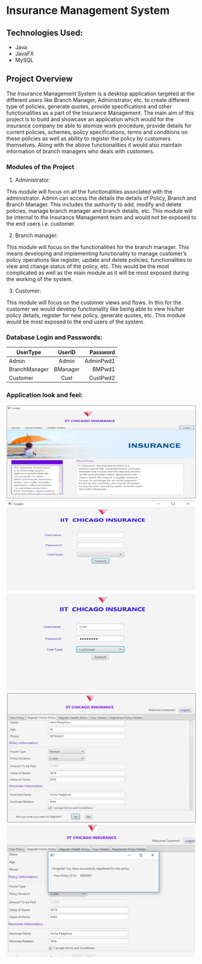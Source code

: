# Insurance Management System

## Technologies Used:

- Java
- JavaFX
- MySQL
 
## Project Overview

The Insurance Management System is a desktop application targeted at the different users like Branch Manager, Administrator, etc. to create different type of policies, generate quotes, provide specifications and other functionalities as a part of the Insurance Management. The main aim of this project is to build and showcase an application which would for the insurance company be able to atomize work procedure, provide details for current policies, schemes, policy specifications, terms and conditions on these policies as well as ability to register the policy by customers themselves. Along with the above functionalities it would also maintain information of branch managers who deals with customers.

### Modules of the Project

1. Administrator:

This module will focus on all the functionalities associated with the administrator. 
Admin can access the details the details of Policy, Branch and Branch Manager. This includes the authority to add, modify and delete policies, manage branch manager and branch details, etc. This module will be internal to the Insurance Management team and would not be exposed to the end users i.e. customer.

2. Branch manager:

This module will focus on the functionalities for the branch manager. This means developing and implementing functionality to manage customer’s policy operations like register, update and delete policies, functionalities to view and change status of the policy, etc. This would be the most complicated as well as the main module as it will be most exposed during the working of the system.

3. Customer:

This module will focus on the customer views and flows. In this for the customer we would develop functionality like being able to view his/her policy details, register for new policy, generate quotes, etc. This module would be most exposed to the end users of the system.

### Database Login and Passwords:

| UserType        | UserID           | Password  |
| ----------------|:----------------:| ---------:|
| Admin           | Admin            | AdminPwd1 |
| BranchManager   | BManager         | BMPwd1    |
| Customer        | Cust             | CustPwd2  |

 
### Application look and feel:
   
   ![](images/1.JPG)
   ![](images/2.JPG)
   ![](images/3.JPG)
   ![](images/4.JPG)
   ![](images/5.JPG)



